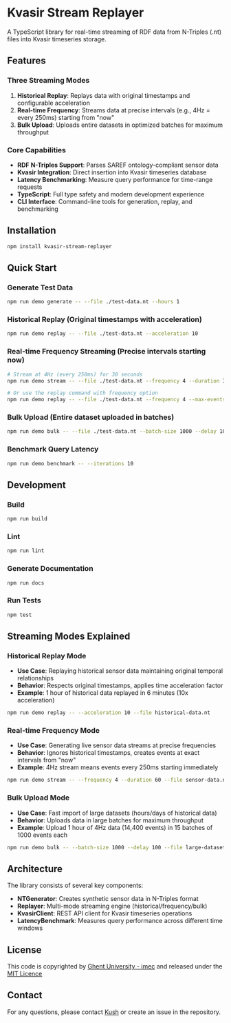 # Kvasir Stream Replayer

A TypeScript library for real-time streaming of RDF data from N-Triples (.nt) files into Kvasir timeseries storage.

## Features

### Three Streaming Modes
1. **Historical Replay**: Replays data with original timestamps and configurable acceleration
2. **Real-time Frequency**: Streams data at precise intervals (e.g., 4Hz = every 250ms) starting from "now"
3. **Bulk Upload**: Uploads entire datasets in optimized batches for maximum throughput

### Core Capabilities
- **RDF N-Triples Support**: Parses SAREF ontology-compliant sensor data
- **Kvasir Integration**: Direct insertion into Kvasir timeseries database
- **Latency Benchmarking**: Measure query performance for time-range requests
- **TypeScript**: Full type safety and modern development experience
- **CLI Interface**: Command-line tools for generation, replay, and benchmarking

## Installation

```bash
npm install kvasir-stream-replayer
```

## Quick Start

### Generate Test Data
```bash
npm run demo generate -- --file ./test-data.nt --hours 1
```

### Historical Replay (Original timestamps with acceleration)
```bash
npm run demo replay -- --file ./test-data.nt --acceleration 10
```

### Real-time Frequency Streaming (Precise intervals starting now)
```bash
# Stream at 4Hz (every 250ms) for 30 seconds
npm run demo stream -- --file ./test-data.nt --frequency 4 --duration 30

# Or use the replay command with frequency option
npm run demo replay -- --file ./test-data.nt --frequency 4 --max-events 120
```

### Bulk Upload (Entire dataset uploaded in batches)
```bash
npm run demo bulk -- --file ./test-data.nt --batch-size 1000 --delay 100
```

### Benchmark Query Latency
```bash
npm run demo benchmark -- --iterations 10
```

## Development

### Build
```bash
npm run build
```

### Lint
```bash
npm run lint
```

### Generate Documentation
```bash
npm run docs
```

### Run Tests
```bash
npm test
```

## Streaming Modes Explained

### Historical Replay Mode
- **Use Case**: Replaying historical sensor data maintaining original temporal relationships
- **Behavior**: Respects original timestamps, applies time acceleration factor
- **Example**: 1 hour of historical data replayed in 6 minutes (10x acceleration)
```bash
npm run demo replay -- --acceleration 10 --file historical-data.nt
```

### Real-time Frequency Mode  
- **Use Case**: Generating live sensor data streams at precise frequencies
- **Behavior**: Ignores historical timestamps, creates events at exact intervals from "now"
- **Example**: 4Hz stream means events every 250ms starting immediately
```bash
npm run demo stream -- --frequency 4 --duration 60 --file sensor-data.nt
```

### Bulk Upload Mode
- **Use Case**: Fast import of large datasets (hours/days of historical data)
- **Behavior**: Uploads data in large batches for maximum throughput
- **Example**: Upload 1 hour of 4Hz data (14,400 events) in 15 batches of 1000 events each
```bash
npm run demo bulk -- --batch-size 1000 --delay 100 --file large-dataset.nt
```

## Architecture

The library consists of several key components:

- **NTGenerator**: Creates synthetic sensor data in N-Triples format
- **Replayer**: Multi-mode streaming engine (historical/frequency/bulk)
- **KvasirClient**: REST API client for Kvasir timeseries operations
- **LatencyBenchmark**: Measures query performance across different time windows


## License

This code is copyrighted by [Ghent University - imec](https://www.ugent.be/ea/idlab/en) and released under the [MIT Licence](./LICENCE) 

## Contact

For any questions, please contact [Kush](mailto:kushbisen@proton.me) or create an issue in the repository.